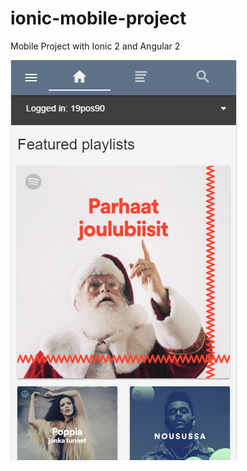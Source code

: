 # ionic-mobile-project
Mobile Project with Ionic 2 and Angular 2

![screenshot](printscreens/nappaa.PNG)

